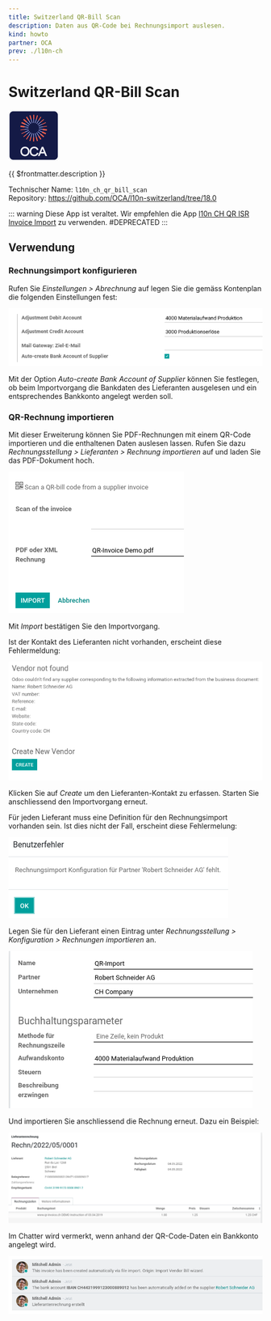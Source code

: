 ```yaml
---
title: Switzerland QR-Bill Scan
description: Daten aus QR-Code bei Rechnungsimport auslesen.
kind: howto
partner: OCA
prev: ./l10n-ch
---
```

# Switzerland QR-Bill Scan
![icon_oca_app](attachments/icon_oca_app.png)

{{ $frontmatter.description }}

Technischer Name: `l10n_ch_qr_bill_scan`\
Repository: <https://github.com/OCA/l10n-switzerland/tree/18.0>

::: warning
Diese App ist veraltet. Wir empfehlen die App [l10n CH QR ISR Invoice Import](l10n%20CH%20QR%20ISR%20Invoice%20Import.md) zu verwenden.
#DEPRECATED
:::

## Verwendung

### Rechnungsimport konfigurieren

Rufen Sie *Einstellungen > Abrechnung* auf legen Sie die gemäss Kontenplan die folgenden Einstellungen fest:

![](attachments/Switzerland%20QR-bill%20scan%20Einstellungen.png)

Mit der Option *Auto-create Bank Account of Supplier* können Sie festlegen, ob beim Importvorgang die Bankdaten des Lieferanten ausgelesen und ein entsprechendes Bankkonto angelegt werden soll.

### QR-Rechnung importieren

Mit dieser Erweiterung können Sie PDF-Rechnungen mit einem QR-Code importieren und die enthaltenen Daten auslesen lassen. Rufen Sie dazu *Rechnungsstellung > Lieferanten > Rechnung importieren* auf und laden Sie das PDF-Dokument hoch.

![](attachments/Switzerland%20QR-bill%20scan%20Import.png)


Mit *Import* bestätigen Sie den Importvorgang.

Ist der Kontakt des Lieferanten nicht vorhanden, erscheint diese Fehlermeldung:

![](attachments/Switzerland%20QR-bill%20scan%20Fehler%20Vendor.png)

Klicken Sie auf *Create* um den Lieferanten-Kontakt zu erfassen. Starten Sie anschliessend den Importvorgang erneut.

Für jeden Lieferant muss eine Definition für den Rechnungsimport vorhanden sein. Ist dies nicht der Fall, erscheint diese Fehlermelung:

![](attachments/Switzerland%20QR-bill%20scan%20Fehler%20Rechnungsimport.png)

Legen Sie für den Lieferant einen Eintrag unter *Rechnungsstellung > Konfiguration > Rechnungen importieren* an.

![](attachments/Switzerland%20QR-bill%20scan%20Konfiguration%20Rechnungsimport.png)

Und importieren Sie anschliessend die Rechnung erneut. Dazu ein Beispiel:

![](attachments/Switzerland%20QR-bill%20scan%20Importierte%20Rechnung.png)

Im Chatter wird vermerkt, wenn anhand der QR-Code-Daten ein Bankkonto angelegt wird.

![](attachments/Switzerland%20QR-bill%20scan%20Kommentar%20Rechnung.png)
